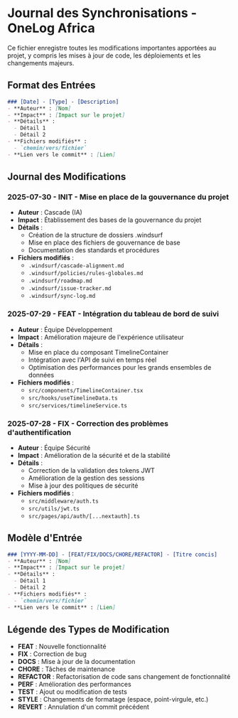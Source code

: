 # Journal des Synchronisations - OneLog Africa

Ce fichier enregistre toutes les modifications importantes apportées au projet, y compris les mises à jour de code, les déploiements et les changements majeurs.

## Format des Entrées

```markdown
### [Date] - [Type] - [Description]
- **Auteur** : [Nom]
- **Impact** : [Impact sur le projet]
- **Détails** :
  - Détail 1
  - Détail 2
- **Fichiers modifiés** :
  - `chemin/vers/fichier`
- **Lien vers le commit** : [Lien]
```

## Journal des Modifications

### 2025-07-30 - INIT - Mise en place de la gouvernance du projet
- **Auteur** : Cascade (IA)
- **Impact** : Établissement des bases de la gouvernance du projet
- **Détails** :
  - Création de la structure de dossiers .windsurf
  - Mise en place des fichiers de gouvernance de base
  - Documentation des standards et procédures
- **Fichiers modifiés** :
  - `.windsurf/cascade-alignment.md`
  - `.windsurf/policies/rules-globales.md`
  - `.windsurf/roadmap.md`
  - `.windsurf/issue-tracker.md`
  - `.windsurf/sync-log.md`

### 2025-07-29 - FEAT - Intégration du tableau de bord de suivi
- **Auteur** : Équipe Développement
- **Impact** : Amélioration majeure de l'expérience utilisateur
- **Détails** :
  - Mise en place du composant TimelineContainer
  - Intégration avec l'API de suivi en temps réel
  - Optimisation des performances pour les grands ensembles de données
- **Fichiers modifiés** :
  - `src/components/TimelineContainer.tsx`
  - `src/hooks/useTimelineData.ts`
  - `src/services/timelineService.ts`

### 2025-07-28 - FIX - Correction des problèmes d'authentification
- **Auteur** : Équipe Sécurité
- **Impact** : Amélioration de la sécurité et de la stabilité
- **Détails** :
  - Correction de la validation des tokens JWT
  - Amélioration de la gestion des sessions
  - Mise à jour des politiques de sécurité
- **Fichiers modifiés** :
  - `src/middleware/auth.ts`
  - `src/utils/jwt.ts`
  - `src/pages/api/auth/[...nextauth].ts`

## Modèle d'Entrée

```markdown
### [YYYY-MM-DD] - [FEAT/FIX/DOCS/CHORE/REFACTOR] - [Titre concis]
- **Auteur** : [Nom]
- **Impact** : [Impact sur le projet]
- **Détails** :
  - Détail 1
  - Détail 2
- **Fichiers modifiés** :
  - `chemin/vers/fichier`
- **Lien vers le commit** : [Lien]
```

## Légende des Types de Modification
- **FEAT** : Nouvelle fonctionnalité
- **FIX** : Correction de bug
- **DOCS** : Mise à jour de la documentation
- **CHORE** : Tâches de maintenance
- **REFACTOR** : Refactorisation de code sans changement de fonctionnalité
- **PERF** : Amélioration des performances
- **TEST** : Ajout ou modification de tests
- **STYLE** : Changements de formatage (espace, point-virgule, etc.)
- **REVERT** : Annulation d'un commit précédent
